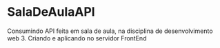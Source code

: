 # SalaDeAulaAPI
Consumindo API feita em sala de aula, na disciplina de desenvolvimento web 3. Criando e aplicando no servidor FrontEnd
